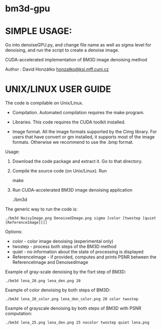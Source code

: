 bm3d-gpu
========

# SIMPLE USAGE:

Go into denoiseGPU.py, and change file name as well as sigma level for denoising, and run the script to create a denoise image.


CUDA-accelerated implementation of BM3D image denoising method

Author    : David Honzátko <honzatko@ksi.mff.cuni.cz>

# UNIX/LINUX USER GUIDE

The code is compilable on Unix/Linux. 

- Compilation. 
Automated compilation requires the make program.

- Libraries. 
This code requires the CUDA toolkit installed.

- Image format. 
All the image formats supported by the Cimg library.
For users that have convert or gm installed, it supports most of the image formats. Otherwise we recommend to use the .bmp format.


Usage:

1. Download the code package and extract it. Go to that directory. 

2. Compile the source code (on Unix/Linux).
Run 

    make

3. Run CUDA-accelerated BM3D image denoising application

    ./bm3d

The generic way to run the code is:

    ./bm3d NoisyImage.png DenoisedImage.png sigma [color [twostep [quiet [ReferenceImage]]]]

Options:
- color - color image denoising (experimental only)
- twostep - process both steps of the BM3D method
- quiet - no information about the state of processing is displayed
- ReferenceImage - if provided, computes and prints PSNR between the ReferenceImage and DenoisedImage

Example of gray-scale denoising by the fisrt step of BM3D:

    ./bm3d lena_20.png lena_den.png 20
Example of color denoising by both steps of BM3D:

    ./bm3d lena_20_color.png lena_den_color.png 20 color twostep

Example of grayscale denoising by both steps of BM3D with PSNR computation:

    ./bm3d lena_25.png lena_den.png 25 nocolor twostep quiet lena.png
